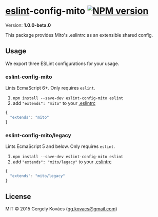 # [eslint](http://eslint.org)-config-mito [![NPM version][npm-image]][npm-url]
Version: **1.0.0-beta.0**

This package provides Mito's .eslintrc as an extensible shared config.

## Usage

We export three ESLint configurations for your usage.

### eslint-config-mito

Lints EcmaScript 6+. Only requires `eslint`.

1. `npm install --save-dev eslint-config-mito eslint`
2. add `"extends": "mito"` to your [.eslintrc](http://eslint.org/docs/user-guide/configuring.html#configuration-file-formats)
```js
{
  "extends": "mito"
}
```

### eslint-config-mito/legacy

Lints EcmaScript 5 and below. Only requires `eslint`.

1. `npm install --save-dev eslint-config-mito eslint`
2. add `"extends": "mito/legacy"` to your [.eslintrc](http://eslint.org/docs/user-guide/configuring.html#configuration-file-formats)
```js
{
  "extends": "mito/legacy"
}
```

## License
MIT © 2015 Gergely Kovács (gg.kovacs@gmail.com)

[npm-image]: https://badge.fury.io/js/eslint-config-mito.svg
[npm-url]: https://npmjs.org/package/eslint-config-mito

